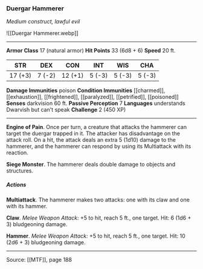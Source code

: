 ### Duergar Hammerer
_Medium construct, lawful evil_

![[Duergar Hammerer.webp]]




---

**Armor Class** 17 (natural armor)
**Hit Points** 33 (6d8 + 6)
**Speed** 20 ft.

| STR     | DEX     | CON     | INT     | WIS     | CHA     |
|---------|---------|---------|---------|---------|---------|
| 17 (+3) | 7 (-2) | 12 (+1) | 5 (-3) | 5 (-3) | 5 (-3) |

**Damage Immunities** poison
**Condition Immunities** [[charmed]], [[exhaustion]], [[frightened]], [[paralyzed]], [[petrified]], [[poisoned]]
**Senses** darkvision 60 ft.
**Passive Perception** 7
**Languages** understands Dwarvish but can't speak
**Challenge** 2 (450 XP)

---

**Engine of Pain**. Once per turn, a creature that attacks the hammerer can target the duergar trapped in it. The attacker has disadvantage on the attack roll. On a hit, the attack deals an extra 5 (1d10) damage to the hammerer, and the hammerer can respond by using its Multiattack with its reaction.

**Siege Monster**. The hammerer deals double damage to objects and structures.

##### Actions
**Multiattack**. The hammerer makes two attacks: one with its claw and one with its hammer.

**Claw**. _Melee Weapon Attack:_ +5 to hit, reach 5 ft., one target. Hit: 6 (1d6 + 3) bludgeoning damage.

**Hammer**. _Melee Weapon Attack:_ +5 to hit, reach 5 ft., one target. Hit: 10 (2d6 + 3) bludgeoning damage.


---

Source: [[MTF]], page 188